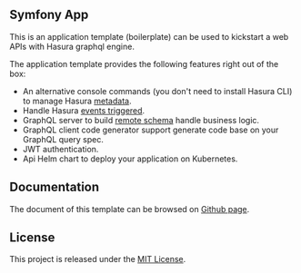 Symfony App
-----------

This is an application template (boilerplate) can be used to kickstart a web APIs with Hasura graphql engine.

The application template provides the following features right out of the box:

+ An alternative console commands (you don't need to install Hasura CLI) to manage Hasura [metadata](https://hasura.io/docs/latest/graphql/core/migrations/manage-metadata.html).
+ Handle Hasura [events triggered](https://hasura.io/docs/latest/graphql/core/event-triggers/index.html).
+ GraphQL server to build [remote schema](https://hasura.io/docs/latest/graphql/core/remote-schemas/index.html) handle business logic.
+ GraphQL client code generator support generate code base on your GraphQL query spec.
+ JWT authentication.
+ Api Helm chart to deploy your application on Kubernetes.


Documentation
-------------

The document of this template can be browsed on [Github page](https://hasura-extra.github.io/).

License
-------

This project is released under the [MIT License](./LICENSE).

